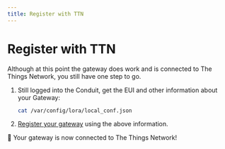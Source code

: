 ```yaml
---
title: Register with TTN
---
```


# Register with TTN

Although at this point the gateway does work and is connected to The Things Network, you still have one step to go.

1.  Still logged into the Conduit, get the EUI and other information about your Gateway:

    ```bash
    cat /var/config/lora/local_conf.json
    ```
    
2.  [Register your gateway](https://console.thethingsnetwork.org/gateways/register) using the above information.

👏 Your gateway is now connected to The Things Network!
